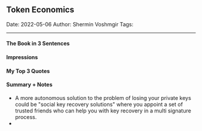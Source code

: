 
## Token Economics

Date: 2022-05-06
Author: Shermin Voshmgir
Tags:

---

#### The Book in 3 Sentences

#### Impressions

#### My Top 3 Quotes

#### Summary + Notes
- A more autonomous solution to the problem of losing your private keys could be "social key recovery solutions" where you appoint a set of trusted friends who can help you with key recovery in a multi signature process.
- 